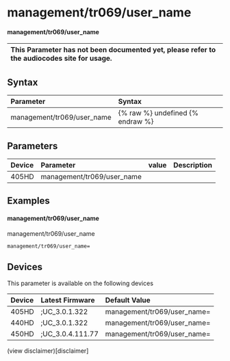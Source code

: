 ﻿---
description: management/tr069/user_name
search:
    keywords: ['management','tr069','user_name']
---

# management/tr069/user_name

#### management/tr069/user_name


| This Parameter has not been documented yet, please refer to the audiocodes site for usage.  |
| :--- |

## Syntax
| Parameter | Syntax |
| :--- | :--- |
|management/tr069/user_name | {% raw %} undefined {% endraw %} |

## Parameters
|Device|Parameter|value|Description|
|:---|:---|:---|:---|
| 405HD | management/tr069/user_name |  |  |

## Examples
#### management/tr069/user_name

management/tr069/user_name

```
management/tr069/user_name=
```

## Devices
This parameter is available on the following devices

| Device | Latest Firmware | Default Value |
|:---|:---|:---|
| 405HD | ;UC_3.0.1.322 | management/tr069/user_name= 
| 440HD | ;UC_3.0.1.322 | management/tr069/user_name= 
| 450HD | ;UC_3.0.4.111.77 | management/tr069/user_name= 

(view disclaimer)[disclaimer]
